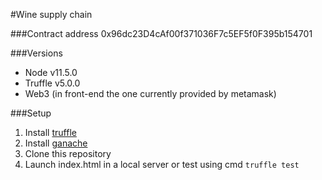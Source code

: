 #Wine supply chain

###Contract address
0x96dc23D4cAf00f371036F7c5EF5f0F395b154701

###Versions
- Node v11.5.0
- Truffle v5.0.0
- Web3 (in front-end the one currently provided by metamask)

###Setup
1. Install [truffle](https://truffleframework.com/)
2. Install [ganache](https://truffleframework.com/docs/ganache/quickstart)
3. Clone this repository
4. Launch index.html in a local server or test using cmd `truffle test`
